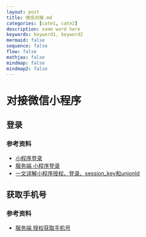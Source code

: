 ```yaml
---
layout: post
title: 微信对接.md
categories: [cate1, cate2]
description: some word here
keywords: keyword1, keyword2
mermaid: false
sequence: false
flow: false
mathjax: false
mindmap: false
mindmap2: false
---
```

# 对接微信小程序

## 登录

### 参考资料

- [小程序登录](https://developers.weixin.qq.com/miniprogram/dev/framework/open-ability/login.html)
- [服务端 小程序登录](https://developers.weixin.qq.com/miniprogram/dev/OpenApiDoc/user-login/code2Session.html)
- [一文详解小程序授权、登录、session_key和unionId](https://cloud.tencent.com/developer/article/1766827)



## 获取手机号

### 参考资料

- [服务端 授权获取手机号](https://developers.weixin.qq.com/miniprogram/dev/OpenApiDoc/user-info/phone-number/getPhoneNumber.html)


